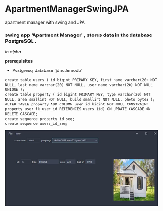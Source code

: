 # ApartmentManagerSwingJPA
apartment manager with swing and JPA

### swing app 'Apartment Manager' , stores data in the database PostgreSQL .

*in alpha*

**prerequisites**

  - Postgresql database 'jdncdemodb'

```
create table users ( id bigint PRIMARY KEY, first_name varchar(20) NOT NULL, last_name varchar(20) NOT NULL, user_name varchar(20) NOT NULL UNIQUE );
create table property ( id bigint PRIMARY KEY, type varchar(20) NOT NULL, area smallint NOT NULL, build smallint NOT NULL, photo bytea );
ALTER TABLE property ADD COLUMN user_id bigint NOT NULL CONSTRAINT property_user_fk_user_id REFERENCES users (id) ON UPDATE CASCADE ON DELETE CASCADE;
create sequence property_id_seq;
create sequence users_id_seq;
```

![](house.JPG)
